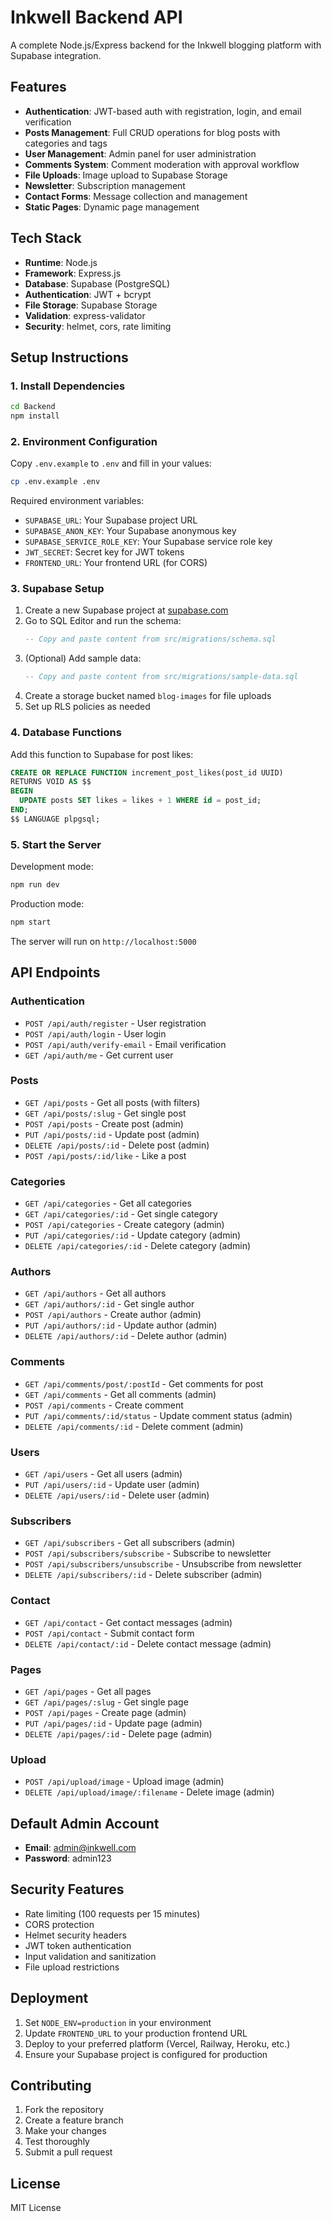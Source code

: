 # Inkwell Backend API

A complete Node.js/Express backend for the Inkwell blogging platform with Supabase integration.

## Features

- **Authentication**: JWT-based auth with registration, login, and email verification
- **Posts Management**: Full CRUD operations for blog posts with categories and tags
- **User Management**: Admin panel for user administration
- **Comments System**: Comment moderation with approval workflow
- **File Uploads**: Image upload to Supabase Storage
- **Newsletter**: Subscription management
- **Contact Forms**: Message collection and management
- **Static Pages**: Dynamic page management

## Tech Stack

- **Runtime**: Node.js
- **Framework**: Express.js
- **Database**: Supabase (PostgreSQL)
- **Authentication**: JWT + bcrypt
- **File Storage**: Supabase Storage
- **Validation**: express-validator
- **Security**: helmet, cors, rate limiting

## Setup Instructions

### 1. Install Dependencies

```bash
cd Backend
npm install
```

### 2. Environment Configuration

Copy `.env.example` to `.env` and fill in your values:

```bash
cp .env.example .env
```

Required environment variables:
- `SUPABASE_URL`: Your Supabase project URL
- `SUPABASE_ANON_KEY`: Your Supabase anonymous key
- `SUPABASE_SERVICE_ROLE_KEY`: Your Supabase service role key
- `JWT_SECRET`: Secret key for JWT tokens
- `FRONTEND_URL`: Your frontend URL (for CORS)

### 3. Supabase Setup

1. Create a new Supabase project at [supabase.com](https://supabase.com)
2. Go to SQL Editor and run the schema:
   ```sql
   -- Copy and paste content from src/migrations/schema.sql
   ```
3. (Optional) Add sample data:
   ```sql
   -- Copy and paste content from src/migrations/sample-data.sql
   ```
4. Create a storage bucket named `blog-images` for file uploads
5. Set up RLS policies as needed

### 4. Database Functions

Add this function to Supabase for post likes:

```sql
CREATE OR REPLACE FUNCTION increment_post_likes(post_id UUID)
RETURNS VOID AS $$
BEGIN
  UPDATE posts SET likes = likes + 1 WHERE id = post_id;
END;
$$ LANGUAGE plpgsql;
```

### 5. Start the Server

Development mode:
```bash
npm run dev
```

Production mode:
```bash
npm start
```

The server will run on `http://localhost:5000`

## API Endpoints

### Authentication
- `POST /api/auth/register` - User registration
- `POST /api/auth/login` - User login
- `POST /api/auth/verify-email` - Email verification
- `GET /api/auth/me` - Get current user

### Posts
- `GET /api/posts` - Get all posts (with filters)
- `GET /api/posts/:slug` - Get single post
- `POST /api/posts` - Create post (admin)
- `PUT /api/posts/:id` - Update post (admin)
- `DELETE /api/posts/:id` - Delete post (admin)
- `POST /api/posts/:id/like` - Like a post

### Categories
- `GET /api/categories` - Get all categories
- `GET /api/categories/:id` - Get single category
- `POST /api/categories` - Create category (admin)
- `PUT /api/categories/:id` - Update category (admin)
- `DELETE /api/categories/:id` - Delete category (admin)

### Authors
- `GET /api/authors` - Get all authors
- `GET /api/authors/:id` - Get single author
- `POST /api/authors` - Create author (admin)
- `PUT /api/authors/:id` - Update author (admin)
- `DELETE /api/authors/:id` - Delete author (admin)

### Comments
- `GET /api/comments/post/:postId` - Get comments for post
- `GET /api/comments` - Get all comments (admin)
- `POST /api/comments` - Create comment
- `PUT /api/comments/:id/status` - Update comment status (admin)
- `DELETE /api/comments/:id` - Delete comment (admin)

### Users
- `GET /api/users` - Get all users (admin)
- `PUT /api/users/:id` - Update user (admin)
- `DELETE /api/users/:id` - Delete user (admin)

### Subscribers
- `GET /api/subscribers` - Get all subscribers (admin)
- `POST /api/subscribers/subscribe` - Subscribe to newsletter
- `POST /api/subscribers/unsubscribe` - Unsubscribe from newsletter
- `DELETE /api/subscribers/:id` - Delete subscriber (admin)

### Contact
- `GET /api/contact` - Get contact messages (admin)
- `POST /api/contact` - Submit contact form
- `DELETE /api/contact/:id` - Delete contact message (admin)

### Pages
- `GET /api/pages` - Get all pages
- `GET /api/pages/:slug` - Get single page
- `POST /api/pages` - Create page (admin)
- `PUT /api/pages/:id` - Update page (admin)
- `DELETE /api/pages/:id` - Delete page (admin)

### Upload
- `POST /api/upload/image` - Upload image (admin)
- `DELETE /api/upload/image/:filename` - Delete image (admin)

## Default Admin Account

- **Email**: admin@inkwell.com
- **Password**: admin123

## Security Features

- Rate limiting (100 requests per 15 minutes)
- CORS protection
- Helmet security headers
- JWT token authentication
- Input validation and sanitization
- File upload restrictions

## Deployment

1. Set `NODE_ENV=production` in your environment
2. Update `FRONTEND_URL` to your production frontend URL
3. Deploy to your preferred platform (Vercel, Railway, Heroku, etc.)
4. Ensure your Supabase project is configured for production

## Contributing

1. Fork the repository
2. Create a feature branch
3. Make your changes
4. Test thoroughly
5. Submit a pull request

## License

MIT License
